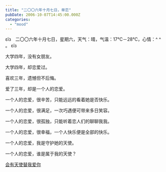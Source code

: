 ```yaml
---
title: "二〇〇六年十月七日，单恋"
pubDate: 2006-10-07T14:45:00.000Z
categories: 
  - "mood"
---
```


εїз　二〇〇六年十月七日，星期六，天气：晴，气温：17℃－28℃，心情：^ ^ 。 εїз

  

大学四年，没有女朋友。

大学四年，却恋爱过。

喜欢三年，遗憾但不后悔。

爱了三年，却是一个人的恋爱。

一个人的恋爱，很辛苦，只能远远的看着她是否快乐。

一个人的恋爱，很满足，一次巧遇便可带来多日笑容。

一个人的恋爱，很孤独，只能听着恋人们的聊聊我我。

一个人的恋爱，很幸福，一个人快乐便是全部的快乐。

一个人的恋爱，我是守护她的天使。

一个人的恋爱，谁是属于我的天使？

[会有天使替我爱你](http://book.sina.com.cn/nzt/lit/tianshiaini/index.shtml)
